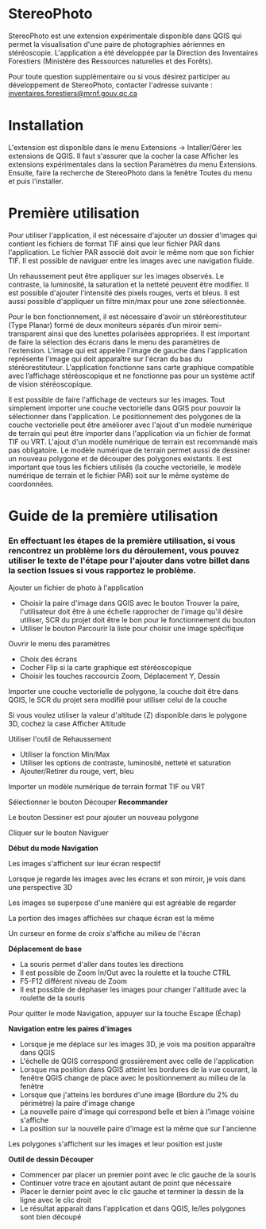 # StereoPhoto
StereoPhoto est une extension expérimentale disponible dans QGIS qui permet la visualisation d'une paire de photographies aériennes en stéréoscopie.
L'application a été développée par la Direction des Inventaires Forestiers (Ministère des Ressources naturelles et des Forêts).

Pour toute question supplémentaire ou si vous désirez participer au développement de StereoPhoto, contacter l'adresse suivante : inventaires.forestiers@mrnf.gouv.qc.ca 

# Installation 
L'extension est disponible dans le menu Extensions -> Intaller/Gérer les extensions de QGIS. Il faut s'assurer que la cocher la case Afficher les extensions expérimentales dans la section Paramètres du menu Extensions. Ensuite, faire la recherche de StereoPhoto dans la fenêtre Toutes du menu et puis l'installer. 

# Première utilisation 

Pour utiliser l'application, il est nécessaire d'ajouter un dossier d'images qui contient les fichiers de format TIF ainsi que leur fichier PAR dans l'application. Le fichier PAR associé doit avoir le même nom que son fichier TIF. Il est possible de naviguer entre les images avec une navigation fluide.

Un rehaussement peut être appliquer sur les images observés. Le contraste, la luminosité, la saturation et la netteté peuvent être modifier. Il est possible d'ajouter l'intensité des pixels rouges, verts et bleus. Il est aussi possible d'appliquer un filtre min/max pour une zone sélectionnée. 

Pour le bon fonctionnement, il est nécessaire d'avoir un stéréorestituteur (Type Planar) formé de deux moniteurs séparés d’un miroir semi-transparent ainsi que des lunettes polarisées appropriées. Il est important de faire la sélection des écrans dans le menu des paramètres de l'extension. L'image qui est appelée l'image de gauche dans l'application représente l'image qui doit apparaître sur l'écran du bas du stéréorestituteur. L'application fonctionne sans carte graphique compatible avec l’affichage stéréoscopique et ne fonctionne pas pour un système actif de vision stéréoscopique. 

Il est possible de faire l'affichage de vecteurs sur les images. Tout simplement importer une couche vectorielle dans QGIS pour pouvoir la sélectionner dans l'application. Le positionnement des polygones de la couche vectorielle peut être améliorer avec l'ajout d'un modèle numérique de terrain qui peut être importer dans l'application via un fichier de format TIF ou VRT. L'ajout d'un modèle numérique de terrain est recommandé mais pas obligatoire. Le modèle numérique de terrain permet aussi de dessiner un nouveau polygone et de découper des polygones existants. Il est important que tous les fichiers utilisés (la couche vectorielle, le modèle numérique de terrain et le fichier PAR) soit sur le même système de coordonnées.  


# Guide de la première utilisation

### En effectuant les étapes de la première utilisation, si vous rencontrez un problème lors du déroulement, vous pouvez utiliser le texte de l'étape pour l'ajouter dans votre billet dans la section Issues si vous rapportez le problème.


Ajouter un fichier de photo à l'application 
- Choisir la paire d'image dans QGIS avec le bouton Trouver la paire, l'utilisateur doit être à une échelle rapprocher de l'image qu'il désire utiliser, SCR du projet doit être le bon pour le fonctionnement du bouton
- Utiliser le bouton Parcourir la liste pour choisir une image spécifique 

Ouvrir le menu des paramètres 
- Choix des écrans
- Cocher Flip si la carte graphique est stéréoscopique
- Choisir les touches raccourcis Zoom, Déplacement Y, Dessin 

Importer une couche vectorielle de polygone, la couche doit être dans QGIS, le SCR du projet sera modifié pour utiliser celui de la couche 

Si vous voulez utiliser la valeur d'altitude (Z) disponible dans le polygone 3D, cochez la case Afficher Altitude 

Utiliser l'outil de Rehaussement 
- Utiliser la fonction Min/Max
- Utiliser les options de contraste, luminosité, netteté et saturation
- Ajouter/Retirer du rouge, vert, bleu 


Importer un modèle numérique de terrain format TIF ou VRT

Sélectionner le bouton Découper **Recommander**

Le bouton Dessiner est pour ajouter un nouveau polygone 

Cliquer sur le bouton Naviguer 

**Début du mode Navigation**

Les images s'affichent sur leur écran respectif

Lorsque je regarde les images avec les écrans et son miroir, je vois dans une perspective 3D

Les images se superpose d'une manière qui est agréable de regarder

La portion des images affichées sur chaque écran est la même 

Un curseur en forme de croix s'affiche au milieu de l'écran

**Déplacement de base**

- La souris permet d'aller dans toutes les directions
- Il est possible de Zoom In/Out avec la roulette et la touche CTRL 
- F5-F12 différent niveau de Zoom 
- Il est possible de déphaser les images pour changer l'altitude avec la roulette de la souris 

Pour quitter le mode Navigation, appuyer sur la touche Escape (Échap) 

**Navigation entre les paires d'images**

- Lorsque je me déplace sur les images 3D, je vois ma position apparaître dans QGIS 
- L'échelle de QGIS correspond grossièrement avec celle de l'application 
- Lorsque ma position dans QGIS atteint les bordures de la vue courant, la fenêtre QGIS change de place avec le positionnement au milieu de la fenêtre 
- Lorsque que j'atteins les bordures d'une image (Bordure du 2% du périmètre) la paire d'image change
- La nouvelle paire d'image qui correspond belle et bien à l'image voisine s'affiche
- La position sur la nouvelle paire d'image est la même que sur l'ancienne
    
Les polygones s'affichent sur les images et leur position est juste 
 
**Outil de dessin Découper** 
- Commencer par placer un premier point avec le clic gauche de la souris
- Continuer votre trace en ajoutant autant de point que nécessaire
- Placer le dernier point avec le clic gauche et terminer la dessin de la ligne avec le clic droit
- Le résultat apparait dans l'application et dans QGIS, le/les polygones sont bien découpé





